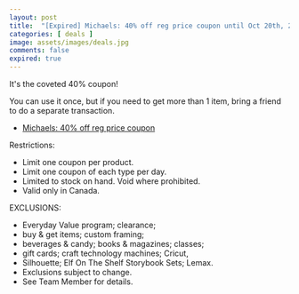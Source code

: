 ```yaml
---
layout: post
title:  "[Expired] Michaels: 40% off reg price coupon until Oct 20th, 2024"
categories: [ deals ]
image: assets/images/deals.jpg
comments: false
expired: true
---
```


It's the coveted 40% coupon!

You can use it once, but if you need to get more than 1 item, bring a friend to do a separate transaction.

- [Michaels: 40% off reg price coupon](https://canada.michaels.com/en/coupons)

Restrictions:
- Limit one coupon per product.
- Limit one coupon of each type per day.
- Limited to stock on hand. Void where prohibited.
- Valid only in Canada.

EXCLUSIONS: 
- Everyday Value program; clearance;
- buy & get items; custom framing;
- beverages & candy; books & magazines; classes;
- gift cards; craft technology machines; Cricut,
- Silhouette; Elf On The Shelf Storybook Sets; Lemax. 
- Exclusions subject to change.
- See Team Member for details.

